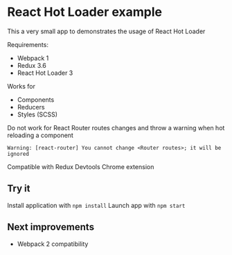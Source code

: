 # React Hot Loader example

This a very small app to demonstrates the usage of React Hot Loader

Requirements: 
- Webpack 1
- Redux 3.6
- React Hot Loader 3

Works for
* Components
* Reducers
* Styles (SCSS)

Do not work for React Router routes changes and throw a warning when hot reloading a component
```
Warning: [react-router] You cannot change <Router routes>; it will be ignored
```

Compatible with Redux Devtools Chrome extension

## Try it

Install application with `npm install`
Launch app with `npm start`

## Next improvements

* Webpack 2 compatibility